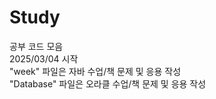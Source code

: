 # Study
공부 코드 모음
</br>
2025/03/04 시작
</br>
"week" 파일은 자바 수업/책 문제 및 응용 작성
</br>
"Database" 파일은 오라클 수업/책 문제 및 응용 작성
